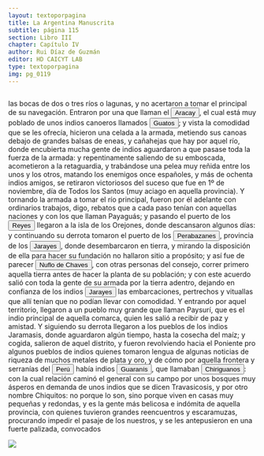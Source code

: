 ```yaml
---
layout: textoporpagina
title: La Argentina Manuscrita
subtitle: página 115
section: Libro III
chapter: Capítulo IV
author: Rui Díaz de Guzmán
editor: HD CAICYT LAB
type: textoporpagina
img: pg_0119
---
```


<div class="row">
    <div class="column">
<p>las bocas de dos o tres ríos o lagunas, y no acertaron a tomar el principal de su navegación. Entraron por una que llaman el <a href="https://recogito.pelagios.org/document/wzqxhk0h3vpikm/part/1/edit#b8f43b25-00a9-4635-a57e-7695d0eb6806" target="_blank"><button class="balloon" data-balloon-pos="up" data-balloon-length="large" data-balloon="El Acaray (del guaraní; Akaray), es un río del este de Paraguay, que nace en la cordillera de Caaguazú y recibe a su vez las aguas del Itakyry e Yguazú. Discurre por los departamentos de Caaguazú y Alto Paraná, hasta su desembocadura en el río Paraná.">Aracay</button></a>, el cual está muy poblado de unos indios canoeros llamados <button class="balloon" data-balloon-pos="up" data-balloon-length="large" data-balloon="Los guató son grupo étnico nómada del sureste de Brasil cerca de la frontera con Bolivia y Paraguay. Actualmente viven a lo largo del río Paraguay que discurre por la frontera entre Brasil y Bolivia. Su lengua el idioma guató se ha relacionado con las lenguas macro-yê. Posiblemente son identificables con los antiguos xarayes o jarayes de la región de Pantanal contra los que Ñuflo de Chaves dirigió una campaña en 1557. Las primeras referencias claras sobre los guató desde Cabeza de Vaca (1555) que describe la importancia de las canoas y las crecidas de los ríos para los guató. Posteriormente Castelnau (1851), Florence (1876), Schimdt (1905), Cunha (1919) y Rondon (1938) los visitaron y describieron aspectos de su modo de vida. Castelnau es el primer autor que registró datos sobre la lengua guató.">Guatos</button>; y vista la comodidad que se les ofrecía, hicieron una celada a la armada, metiendo sus canoas debajo de grandes balsas de eneas, y cañahejas que hay por aquel río, donde encubierta mucha gente de indios aguardaron a que pasase toda la fuerza de la armada: y repentinamente saliendo de su emboscada, acometieron a la retaguardia, y trabándose una pelea muy reñida entre los unos y los otros, matando los enemigos once españoles, y más de ochenta indios amigos, se retiraron victoriosos del suceso que fue en 1º de noviembre, día de Todos los Santos (muy aciago en aquella provincia). Y tornando la armada a tomar el río principal, fueron por él adelante con ordinarios trabajos, digo, rebatos que a cada paso tenían con aquellas naciones y con los que llaman <persName xml:id="recogito-6bf7b5af-c8de-459b-8ac5-810688535609" ana="tribe">Payaguás</persName>; y pasando el puerto de los <button class="balloon" data-balloon-pos="up" data-balloon-length="large" data-balloon="Este fue un puerto establecido Paraguay arriba en los límtes meridionales del Gran Pantanal, sobre la entrada del río Cuiabá.">Reyes</button> llegaron a la isla de los Orejones, donde descansaron algunos días: y continuando su derrota tomaron el puerto de los <a href="https://recogito.pelagios.org/document/wzqxhk0h3vpikm/part/1/edit#33fac86a-dff3-4c21-b5b6-6bdc7b29a8d5" target="_blank"><button class="balloon" data-balloon-pos="up" data-balloon-length="large" data-balloon=".... El puerto de Santiago de los Perabazanes se ubicaba en las inmediaciones del río Paraguay, en el territorio del Alto Paraguay, habitado entonces por el pueblo Xerey.  El nombre de Perabazanes, que dieron los Guaranís al país ha bitado por estos indios, indica la dificultad de comunicar con ellos: porque pê, es torcido, rá, señal, ba afirmación, ça, ver: esto es &quot;asoman los rastros extraviados&quot;.]">Perabazanes</button></a>, provincia de los <button class="balloon" data-balloon-pos="up" data-balloon-length="large" data-balloon="Los guató (una sociedad nativa que habiataba el Gran Pantanal) eran habitualmente referidos en las fuentes coloniales como Xarajes.">Jarayes</button>, donde desembarcaron en tierra, y mirando la disposición de ella para hacer su fundación no hallaron sitio a propósito; y así fue de parecer <button class="balloon" data-balloon-pos="up" data-balloon-length="large" data-balloon="Ñuflo de Chaves nació en Santa Cruz de la Sierra, de Extremadura, en 1518. Llegó a territorio americano con el segundo adelantado del Río de la Plata, Don Alvar Núñez Cabeza de Vaca. Cuando la flota llega al puerto de Santa Catalina en el año 1541, ya ostentaba el grado de Capitán. Cuando el gobernador Martínez de Irala le encomienda fundar al norte de Asunción, Chaves se convierte así en General. El 26 de febrero de 1561 fundó Santa Cruz de la Sierra a orillas del arroyo Sutó. Después de fundada Santa Cruz de la Sierra, Ñuflo de Chaves se dirige a Asunción, en 1564,  para recoger a su familia. En 1550 se había casado con Doña Elvira Manrique, hija de don Francisco de Mendoza, gobernador del Río de la Plata, con quien tuvo cinco hijos: Francisco y Alvaro, ambos militares; María, Catalina y Elvira; las dos menores monjas y la mayor se casó en 1574 con un soldado de apellido Ossorio. El nieto de Ñuflo, Cap. Francisco Ossorio de Chaves, estuvo como Alcalde durante la traslación de  la ciudad, hasta su asiento definitivo a orillas del Piraí (1621).">Nuflo de Chaves</button>, con otras personas del consejo, correr primero aquella tierra antes de hacer la planta de su población; y con este acuerdo salió con toda la gente de su armada por la tierra adentro, dejando en confianza de los indios <button class="balloon" data-balloon-pos="up" data-balloon-length="large" data-balloon="Los guató (una sociedad nativa que habiataba el Gran Pantanal) eran habitualmente referidos en las fuentes coloniales como Xarajes.">Jarayes</button> las embarcaciones, pertrechos y vituallas que allí tenían que no podían llevar con comodidad. Y entrando por aquel territorio, llegaron a un pueblo muy grande que llaman <persName xml:id="recogito-66018a37-d391-40bc-9208-9038ef520336" ana="tribe">Paysurí</persName>, que es el indio principal de aquella comarca, quien les salió a recibir de paz y amistad. Y siguiendo su derrota llegaron a los pueblos de los indios <persName xml:id="recogito-7f428a78-2c86-44fe-9c92-ac3e5a8e0aee" ana="tribe">Jaramasis</persName>, donde aguardaron algún tiempo, hasta la cosecha del maíz; y cogida, salieron de aquel distrito, y fueron revolviendo hacia el Poniente pro algunos pueblos de indios quienes tomaron lengua de algunas noticias de riqueza de muchos metales de plata y oro, y de cómo por aquella frontera y serranías del <a href="https://recogito.pelagios.org/document/wzqxhk0h3vpikm/part/1/edit#5839f135-adac-49b8-b056-a7bb30362b4d" target="_blank"><button class="balloon" data-balloon-pos="up" data-balloon-length="large" data-balloon="Entendido como virreinato del Perú.">Perú</button></a> había indios <button class="balloon" data-balloon-pos="up" data-balloon-length="large" data-balloon="Refiere a Los guaraníes o avá, según su autodenominación étnica original (que significa &quot;ser humano&quot;), son un grupo de pueblos indígenas suramericanos que se ubican geográficamente en Paraguay, noreste de Argentina (en ciertas zonas de provincias de la Región del Litoral),​ sur y suroeste de Brasil (en los estados de Río Grande del Sur, Santa Catarina, Paraná y Mato Grosso del Sur) y sureste de Bolivia (en los departamentos de Tarija, Santa Cruz y Chuquisaca) y norte de Uruguay.El muy difundido nombre guaraní lo escucharon los españoles que, al invadir su territorio, habrían oído, entre los gritos de guerra de este pueblo, la frase guará-ny, que significa &quot;combatir-los&quot;. Por otra parte el nombre dada significa en guaraní 'guerrero', &quot;ava&quot; que significa &quot;hombre&quot; y se pronuncia en forma grave entre los chiriguanos (ava guaraníes).Otra versión afirma que la denominación fue tomada de la deformación de una palabra guaraní, guariní que significa precisamente &quot;guerra&quot; o &quot;guerrear&quot;. Al parecer los mismos indígenas se denominaron de esa manera, indicando con ello que se consideraban guerreros.">Guaranís</button>, que llamaban <button class="balloon" data-balloon-pos="up" data-balloon-length="large" data-balloon="Los Chiriguanos, son grupo de lengua Tupí - Guaraní que desde el Amazonas ocuparon sectores de Paraguay, Bolivia y Argentina. Fue el punto culminante de su expansión hacia el sur, en la búsqueda mesiánica de la &quot;Tierra sin mal&quot; o de nuevas tierras para cultivo. Eran agricultores sedentarios, a base de mandioca, zapallos, batata y maíz. La técnica de cultivo era la típica &quot;milpa&quot; amazónica: talado de árboles, corte de la maleza, incendio y posterior cultivo sobre el terreno quemado. Entre los siglos XV y XVI sometieron a los Chané a los que esclavizaron. Algunas crónicas indican que ese dominio se sustentó en una sistemática antropofagia que prácticamente devastó a los Chané.">Chiriguanos</button>: con la cual relación caminó el general con su campo por unos bosques muy ásperos en demanda de unos indios que se dicen <persName xml:id="recogito-30a08669-8b02-4f54-8632-d507ed7b797e" ana="tribe">Travasicosis</persName>, y por otro nombre <persName xml:id="recogito-9ff6e1fe-529e-4756-9e7f-f7cc14770458" ana="tribe">Chiquitos</persName>: no porque lo son, sino porque viven en casas muy pequeñas y redondas, y es la gente más belicosa e indómita de aquella provincia, con quienes tuvieron grandes reencuentros y escaramuzas, procurando impedir el pasaje de los nuestros, y se les antepusieron en una fuerte palizada, convocados </p></div>

<div class="column">
<a href="{{site.baseurl}}/assets/img/argentina_manuscrita/{{page.img}}.jpg"><img src="{{site.baseurl}}/assets/img/argentina_manuscrita/{{page.img}}.jpg"></a>
</div>
</div>